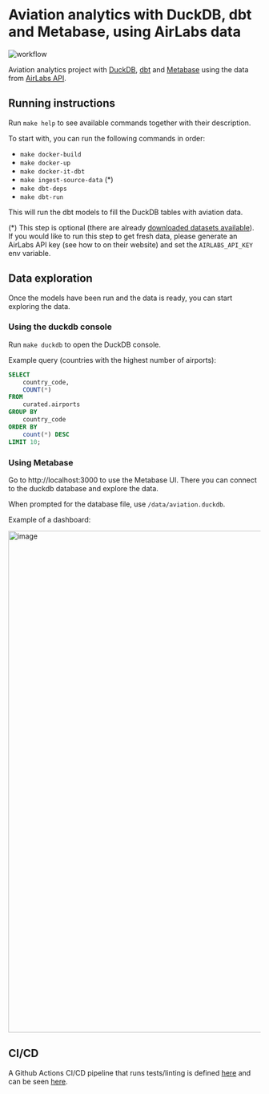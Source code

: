 # Aviation analytics with DuckDB, dbt and Metabase, using AirLabs data
![workflow](https://github.com/guidok91/duckdb-dbt/actions/workflows/ci-cd.yml/badge.svg)

Aviation analytics project with [DuckDB](https://duckdb.org/), [dbt](https://docs.getdbt.com/docs/introduction) and [Metabase](https://www.metabase.com/) using the data from [AirLabs API](https://airlabs.co).

## Running instructions
Run `make help` to see available commands together with their description.

To start with, you can run the following commands in order:
- `make docker-build`
- `make docker-up`
- `make docker-it-dbt`
- `make ingest-source-data` (*)
- `make dbt-deps`
- `make dbt-run`

This will run the dbt models to fill the DuckDB tables with aviation data.

(*) This step is optional (there are already [downloaded datasets available](data/source)).
If you would like to run this step to get fresh data, please generate an AirLabs API key (see how to on their website) and set the `AIRLABS_API_KEY` env variable.

## Data exploration
Once the models have been run and the data is ready, you can start exploring the data.

### Using the duckdb console
Run `make duckdb` to open the DuckDB console.

Example query (countries with the highest number of airports):
```sql
SELECT
    country_code,
    COUNT(*)
FROM
    curated.airports
GROUP BY
    country_code
ORDER BY
    count(*) DESC
LIMIT 10;
```

### Using Metabase
Go to http://localhost:3000 to use the Metabase UI. There you can connect to the duckdb database and explore the data.

When prompted for the database file, use `/data/aviation.duckdb`.

Example of a dashboard:

<img width="1000" alt="image" src="https://github.com/guidok91/duckdb-dbt-metabase/assets/38698125/b90e8caa-f497-4917-b6c3-9e86aaaa83f9">

## CI/CD
A Github Actions CI/CD pipeline that runs tests/linting is defined [here](.github/workflows) and can be seen [here](https://github.com/guidok91/duckdb-dbt/actions).
